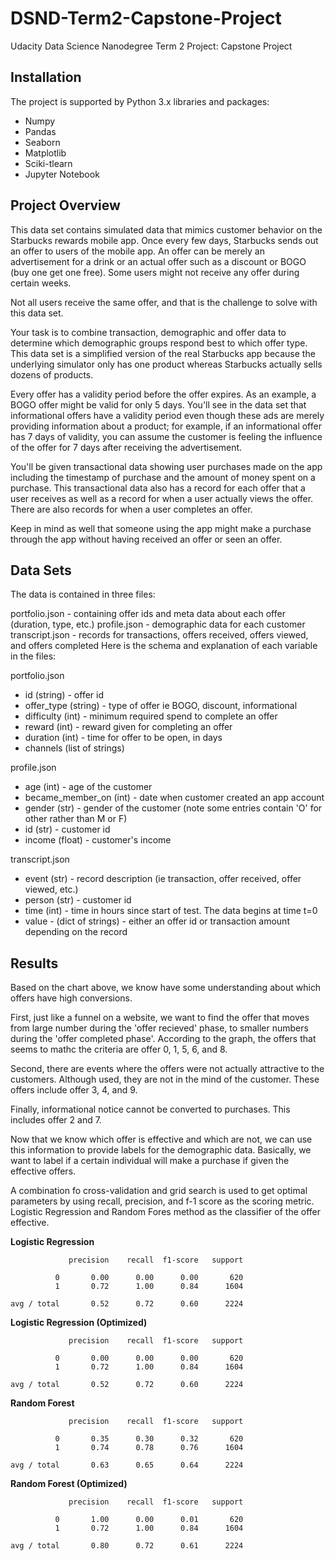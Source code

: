 # DSND-Term2-Capstone-Project
Udacity Data Science Nanodegree Term 2 Project: Capstone Project

## Installation
The project is supported by Python 3.x libraries and packages:

- Numpy
- Pandas
- Seaborn
- Matplotlib
- Sciki-tlearn
- Jupyter Notebook

## Project Overview

This data set contains simulated data that mimics customer behavior on the Starbucks rewards mobile app. Once every few days, Starbucks 
sends out an offer to users of the mobile app. An offer can be merely an advertisement for a drink or an actual offer such as a discount 
or 
BOGO (buy one get one free). Some users might not receive any offer during certain weeks.

Not all users receive the same offer, and that is the challenge to solve with this data set.

Your task is to combine transaction, demographic and offer data to determine which demographic groups respond best to which offer type. 
This data set is a simplified version of the real Starbucks app because the underlying simulator only has one product whereas Starbucks 
actually sells dozens of products.

Every offer has a validity period before the offer expires. As an example, a BOGO offer might be valid for only 5 days. You'll see in 
the 
data set that informational offers have a validity period even though these ads are merely providing information about a product; for 
example, if an informational offer has 7 days of validity, you can assume the customer is feeling the influence of the offer for 7 days 
after receiving the advertisement.

You'll be given transactional data showing user purchases made on the app including the timestamp of purchase and the amount of money spent 
on a purchase. This transactional data also has a record for each offer that a user receives as well as a record for when a user actually 
views the offer. There are also records for when a user completes an offer.

Keep in mind as well that someone using the app might make a purchase through the app without having received an offer or seen an offer.

## Data Sets

The data is contained in three files:

portfolio.json - containing offer ids and meta data about each offer (duration, type, etc.)
profile.json - demographic data for each customer
transcript.json - records for transactions, offers received, offers viewed, and offers completed
Here is the schema and explanation of each variable in the files:

portfolio.json

- id (string) - offer id
- offer_type (string) - type of offer ie BOGO, discount, informational
- difficulty (int) - minimum required spend to complete an offer
- reward (int) - reward given for completing an offer
- duration (int) - time for offer to be open, in days
- channels (list of strings)


profile.json

- age (int) - age of the customer
- became_member_on (int) - date when customer created an app account
- gender (str) - gender of the customer (note some entries contain 'O' for other rather than M or F)
- id (str) - customer id
- income (float) - customer's income


transcript.json

- event (str) - record description (ie transaction, offer received, offer viewed, etc.)
- person (str) - customer id
- time (int) - time in hours since start of test. The data begins at time t=0
- value - (dict of strings) - either an offer id or transaction amount depending on the record

## Results

Based on the chart above, we know have some understanding about which offers have high conversions.

First, just like a funnel on a website, we want to find the offer that moves from large number during the 'offer recieved' phase, to 
smaller numbers during the 'offer completed phase'. According to the graph, the offers that seems to mathc the criteria are offer 0, 1, 
5, 6, and 8.

Second, there are events where the offers were not actually attractive to the customers. Although used, they are not in the mind of the 
customer. These offers include offer 3, 4, and 9.

Finally, informational notice cannot be converted to purchases. This includes offer 2 and 7.

Now that we know which offer is effective and which are not, we can use this information to provide labels for the demographic data. 
Basically, we want to label if a certain individual will make a purchase if given the effective offers.

A combination fo cross-validation and grid search is used to get optimal parameters by using recall, precision, and f-1 score as the 
scoring metric. Logistic Regression and Random Fores method as the classifier of the offer effective.

**Logistic Regression**
```
             precision    recall  f1-score   support

          0       0.00      0.00      0.00       620
          1       0.72      1.00      0.84      1604

avg / total       0.52      0.72      0.60      2224
```

**Logistic Regression (Optimized)**
```
             precision    recall  f1-score   support

          0       0.00      0.00      0.00       620
          1       0.72      1.00      0.84      1604

avg / total       0.52      0.72      0.60      2224
```

**Random Forest**
```
             precision    recall  f1-score   support

          0       0.35      0.30      0.32       620
          1       0.74      0.78      0.76      1604

avg / total       0.63      0.65      0.64      2224
```

**Random Forest (Optimized)**
```
             precision    recall  f1-score   support

          0       1.00      0.00      0.01       620
          1       0.72      1.00      0.84      1604

avg / total       0.80      0.72      0.61      2224
```
